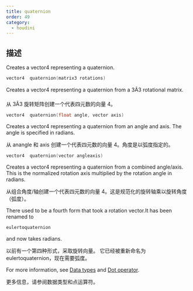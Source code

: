```yaml
---
title: quaternion
order: 49
category:
  - houdini
---
```

    
## 描述

Creates a vector4 representing a quaternion.

```c
vector4  quaternion(matrix3 rotations)
```

Creates a vector4 representing a quaternion from a 3Ã3 rotational matrix.

从 3Ã3 旋转矩阵创建一个代表四元数的向量 4。

```c
vector4  quaternion(float angle, vector axis)
```

Creates a vector4 representing a quaternion from an angle and axis. The angle
is specified in radians.

从 anangle 和 axis 创建一个代表四元数的向量 4。角度是以弧度指定的。

```c
vector4  quaternion(vector angleaxis)
```

Creates a vector4 representing a quaternion from a combined angle/axis. This
is the normalized rotation axis multiplied by the rotation angle in radians.

从组合角度/轴创建一个代表四元数的向量 4。这是规范化的旋转轴乘以旋转角度（弧度）。

There used to be a fourth form that took a rotation vector.It has been renamed
to

```c
eulertoquaternion
```

and now takes radians.

以前有一个第四种形式，采取旋转向量。 它已经被重新命名为 eulertoquaternion，现在需要弧度。

For more information, see [Data types](../lang.html#data-types) and [Dot
operator](../lang.html#dot-operator).

更多信息，请参阅数据类型和点运算符。
